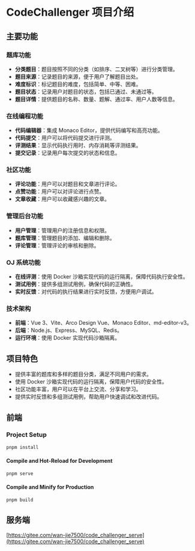 # CodeChallenger 项目介绍

## 主要功能

### 题库功能

- **分类题目**：题目按照不同的分类（如排序、二叉树等）进行分类管理。
- **题目来源**：记录题目的来源，便于用户了解题目出处。
- **难度标识**：标记题目的难度，包括简单、中等、困难。
- **题目状态**：记录用户对题目的状态，包括已通过、未通过等。
- **题目详情**：提供题目的名称、数量、题解、通过率、用户人数等信息。

### 在线编程功能

- **代码编辑器**：集成 Monaco Editor，提供代码编写和高亮功能。
- **代码提交**：用户可以将代码提交进行评测。
- **评测结果**：显示代码执行用时、内存消耗等评测结果。
- **提交记录**：记录用户每次提交的状态和信息。

### 社区功能

- **评论功能**：用户可以对题目和文章进行评论。
- **点赞功能**：用户可以对评论进行点赞。
- **文章收藏**：用户可以收藏感兴趣的文章。

### 管理后台功能

- **用户管理**：管理用户的注册信息和权限。
- **题库管理**：管理题目的添加、编辑和删除。
- **评论管理**：管理评论的审核和删除。

### OJ 系统功能

- **在线评测**：使用 Docker 沙箱实现代码的运行隔离，保障代码执行安全性。
- **测试用例**：提供多组测试用例，确保代码的正确性。
- **实时反馈**：对代码的执行结果进行实时反馈，方便用户调试。

### 技术架构

- **前端**：Vue 3、Vite、Arco Design Vue、Monaco Editor、md-editor-v3。
- **后端**：Node.js、Express、MySQL、Redis。
- **运行环境**：使用 Docker 实现代码沙箱隔离。

## 项目特色

- 提供丰富的题库和多样的题目分类，满足不同用户的需求。
- 使用 Docker 沙箱实现代码的运行隔离，保障用户代码的安全性。
- 社区功能丰富，用户可以在平台上交流、分享和学习。
- 提供实时反馈和多组测试用例，帮助用户快速调试和改进代码。

## 前端
### Project Setup

```sh
pnpm install
```

#### Compile and Hot-Reload for Development

```sh
pnpm serve
```

#### Compile and Minify for Production

```sh
pnpm build
```
## 服务端
[https://gitee.com/wan-jie7500/code_challenger_serve](https://gitee.com/wan-jie7500/code_challenger_serve)